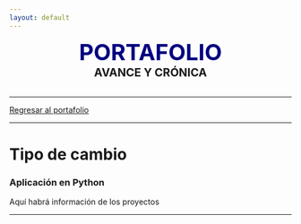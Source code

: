 ```yaml
---
layout: default
---
```


<center><span style="font-size: 40px; color: #000080;"><b>PORTAFOLIO</b></span></center>
<center><span style="font-size: 20px;"><b>AVANCE Y CRÓNICA</b></span></center><br>

***

[Regresar al portafolio](../portfolio.html)

***

# Tipo de cambio
### Aplicación en Python

Aquí habrá información de los proyectos

***
